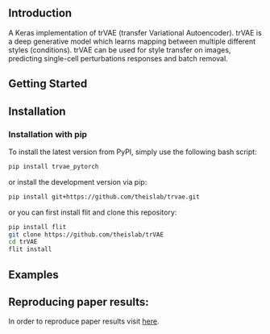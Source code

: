 ## Introduction
A Keras  implementation of trVAE (transfer Variational Autoencoder). trVAE is a deep generative model which learns mapping between multiple different styles (conditions). trVAE can be used for style transfer on images, predicting single-cell perturbations responses and batch removal.
## Getting Started

## Installation

### Installation with pip
To install the latest version from PyPI, simply use the following bash script:
```bash
pip install trvae_pytorch
```
or install the development version via pip: 
```bash
pip install git+https://github.com/theislab/trvae.git
```

or you can first install flit and clone this repository:
```bash
pip install flit
git clone https://github.com/theislab/trVAE
cd trVAE
flit install
```

## Examples

## Reproducing paper results:
In order to reproduce paper results visit [here](https://github.com/Naghipourfar/trVAE_reproducibility).
